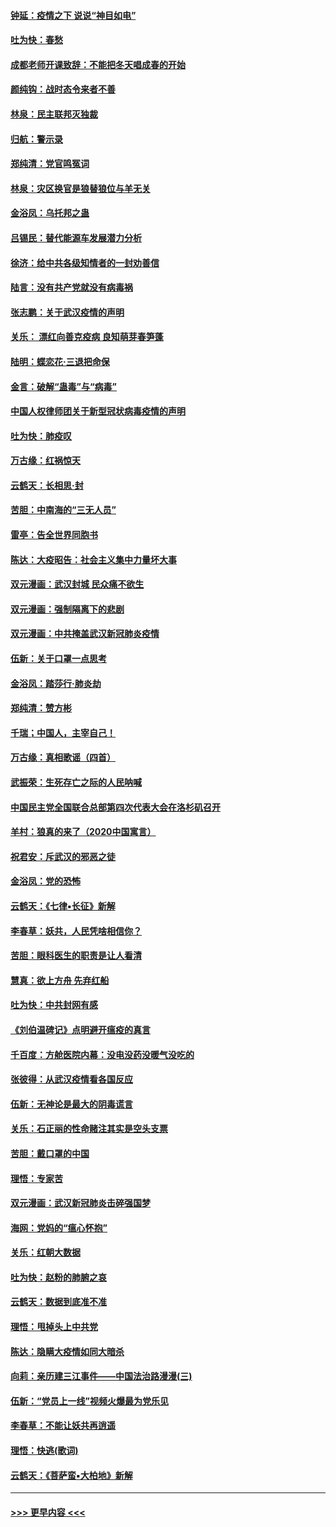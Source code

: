 #### [钟延：疫情之下 说说“神目如电”](../pages/nsc993/n11873121.md?t=02170411) 
#### [吐为快：春愁](../pages/nsc993/n11872801.md?t=02170411) 
#### [成都老师开课致辞：不能把冬天唱成春的开始](../pages/nsc993/n11872653.md?t=02170411) 
#### [颜纯钩：战时态令来者不善](../pages/nsc993/n11872011.md?t=02170411) 
#### [林泉：民主联邦灭独裁](../pages/nsc993/n11870998.md?t=02170411) 
#### [归航：警示录](../pages/nsc993/n11870963.md?t=02170411) 
#### [郑纯清：党官鸣冤词](../pages/nsc993/n11870938.md?t=02170411) 
#### [林泉：灾区换官是狼替狼位与羊无关](../pages/nsc993/n11870896.md?t=02170411) 
#### [金浴凤：乌托邦之蛊](../pages/nsc993/n11870879.md?t=02170411) 
#### [吕锡民：替代能源车发展潜力分析](../pages/nsc993/n11870656.md?t=02170411) 
#### [徐济：给中共各级知情者的一封劝善信](../pages/nsc993/n11868561.md?t=02170411) 
#### [陆言：没有共产党就没有病毒祸](../pages/nsc993/n11868232.md?t=02170411) 
#### [张志鹏：关于武汉疫情的声明](../pages/nsc993/n11867182.md?t=02170411) 
#### [关乐： 漂红向善克疫病 良知萌芽春笋蓬](../pages/nsc993/n11865710.md?t=02170411) 
#### [陆明：蝶恋花‧三退把命保](../pages/nsc993/n11865673.md?t=02170411) 
#### [金言：破解“蛊毒”与“病毒”](../pages/nsc993/n11864103.md?t=02170411) 
#### [中国人权律师团关于新型冠状病毒疫情的声明](../pages/nsc993/n11864249.md?t=02170411) 
#### [吐为快：肺疫叹](../pages/nsc993/n11864027.md?t=02170411) 
#### [万古缘：红祸惊天](../pages/nsc993/n11864079.md?t=02170411) 
#### [云鹤天：长相思‧封](../pages/nsc993/n11864006.md?t=02170411) 
#### [苦胆：中南海的“三无人员”](../pages/nsc993/n11862997.md?t=02170411) 
#### [雷亭：告全世界同胞书](../pages/nsc993/n11862572.md?t=02170411) 
#### [陈达：大疫昭告：社会主义集中力量坏大事](../pages/nsc993/n11859419.md?t=02170411) 
#### [双元漫画：武汉封城 民众痛不欲生](../pages/nsc993/n11859287.md?t=02170411) 
#### [双元漫画：强制隔离下的悲剧](../pages/nsc993/n11859244.md?t=02170411) 
#### [双元漫画：中共掩盖武汉新冠肺炎疫情](../pages/nsc993/n11858249.md?t=02170411) 
#### [伍新：关于口罩一点思考](../pages/nsc993/n11859195.md?t=02170411) 
#### [金浴凤：踏莎行‧肺炎劫](../pages/nsc993/n11858227.md?t=02170411) 
#### [郑纯清：赞方彬](../pages/nsc993/n11856803.md?t=02170411) 
#### [千瑞；中国人，主宰自己！](../pages/nsc993/n11856793.md?t=02170411) 
#### [万古缘：真相歌谣（四首）](../pages/nsc993/n11856263.md?t=02170411) 
#### [武振荣：生死存亡之际的人民呐喊](../pages/nsc993/n11856256.md?t=02170411) 
#### [中国民主党全国联合总部第四次代表大会在洛杉矶召开](../pages/nsc993/n11856344.md?t=02170411) 
#### [羊村：狼真的来了（2020中国寓言）](../pages/nsc993/n11856229.md?t=02170411) 
#### [祝君安：斥武汉的邪恶之徒](../pages/nsc993/n11855861.md?t=02170411) 
#### [金浴凤：党的恐怖](../pages/nsc993/n11855849.md?t=02170411) 
#### [云鹤天：《七律▪长征》新解](../pages/nsc993/n11855479.md?t=02170411) 
#### [李春草：妖共，人民凭啥相信你？](../pages/nsc993/n11855196.md?t=02170411) 
#### [苦胆：眼科医生的职责是让人看清](../pages/nsc993/n11853840.md?t=02170411) 
#### [慧真：欲上方舟 先弃红船](../pages/nsc993/n11853483.md?t=02170411) 
#### [吐为快：中共封网有感](../pages/nsc993/n11852575.md?t=02170411) 
#### [《刘伯温碑记》点明避开瘟疫的真言](../pages/nsc993/n11852128.md?t=02170411) 
#### [千百度：方舱医院内幕：没电没药没暖气没吃的](../pages/nsc993/n11850211.md?t=02170411) 
#### [张彼得：从武汉疫情看各国反应](../pages/nsc993/n11850102.md?t=02170411) 
#### [伍新：无神论是最大的阴毒谎言](../pages/nsc993/n11846129.md?t=02170411) 
#### [关乐：石正丽的性命赌注其实是空头支票](../pages/nsc993/n11846109.md?t=02170411) 
#### [苦胆：戴口罩的中国](../pages/nsc993/n11845576.md?t=02170411) 
#### [理悟：专家苦](../pages/nsc993/n11845564.md?t=02170411) 
#### [双元漫画：武汉新冠肺炎击碎强国梦](../pages/nsc993/n11843320.md?t=02170411) 
#### [海网：党妈的“瘟心怀抱”](../pages/nsc993/n11840740.md?t=02170411) 
#### [关乐：红朝大数据](../pages/nsc993/n11840675.md?t=02170411) 
#### [吐为快：赵粉的肺腑之哀](../pages/nsc993/n11840618.md?t=02170411) 
#### [云鹤天：数据到底准不准](../pages/nsc993/n11840325.md?t=02170411) 
#### [理悟：甩掉头上中共党](../pages/nsc993/n11838826.md?t=02170411) 
#### [陈达：隐瞒大疫情如同大暗杀](../pages/nsc993/n11838771.md?t=02170411) 
#### [向莉：亲历建三江事件——中国法治路漫漫(三)](../pages/nsc993/n11831825.md?t=02170411) 
#### [伍新：“党员上一线”视频火爆最为党乐见](../pages/nsc993/n11838200.md?t=02170411) 
#### [李春草：不能让妖共再逍遥](../pages/nsc993/n11838102.md?t=02170411) 
#### [理悟：快逃(歌词)](../pages/nsc993/n11838083.md?t=02170411) 
#### [云鹤天：《菩萨蛮▪大柏地》新解](../pages/nsc993/n11838059.md?t=02170411) 

----
#### [ >>> 更早内容 <<< ](../indexes/nsc993-earlier.md)

